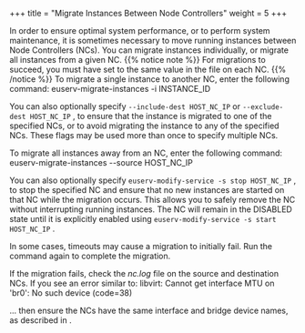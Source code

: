 +++
title = "Migrate Instances Between Node Controllers"
weight = 5
+++

In order to ensure optimal system performance, or to perform system maintenance, it is sometimes necessary to move running instances between Node Controllers (NCs). You can migrate instances individually, or migrate all instances from a given NC.
{{% notice note %}}
For migrations to succeed, you must have set to the same value in the file on each NC. 
{{% /notice %}}
To migrate a single instance to another NC, enter the following command: 
    euserv-migrate-instances -i INSTANCE_ID

You can also optionally specify `--include-dest HOST_NC_IP` or `--exclude-dest HOST_NC_IP` , to ensure that the instance is migrated to one of the specified NCs, or to avoid migrating the instance to any of the specified NCs. These flags may be used more than once to specify multiple NCs. 

To migrate all instances away from an NC, enter the following command: 
    euserv-migrate-instances --source HOST_NC_IP

You can also optionally specify `euserv-modify-service -s stop HOST_NC_IP` , to stop the specified NC and ensure that no new instances are started on that NC while the migration occurs. This allows you to safely remove the NC without interrupting running instances. The NC will remain in the DISABLED state until it is explicitly enabled using `euserv-modify-service -s start HOST_NC_IP` . 

In some cases, timeouts may cause a migration to initially fail. Run the command again to complete the migration. 

If the migration fails, check the *nc.log* file on the source and destination NCs. If you see an error similar to: 
    libvirt: Cannot get interface MTU on 'br0': No such device (code=38)

... then ensure the NCs have the same interface and bridge device names, as described in [](../install-guide/configuring_bridge.dita#configuring_bridge) . 

